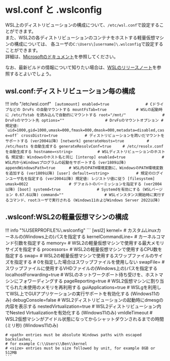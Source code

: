 # wsl.conf と .wslconfig

WSL上のディストリビューションの構成について、`/etc/wsl.conf`で設定することができます。  
また、WSL2の各ディストリビューションのコンテナをホストする軽量仮想マシンの構成については、
各ユーザの`C:\Users\[username]\.wslconfig`で設定することができます。  
詳細は、[Microsoftのドキュメント](https://docs.microsoft.com/ja-jp/windows/wsl/wsl-config#configuration-options)を参照してください。  

なお、最新ビルドの情報について知りたい場合は、[WSLのリリースノート](https://docs.microsoft.com/ja-jp/windows/wsl/release-notes)を参照するとよいでしょう。

## wsl.conf:ディストリビューション毎の構成


!!! info "/etc/wsl.conf"
	``` 
	[automount]
	enabled=true                # Cドライブなどの DrvFs の自動マウントする
	mountFsTab=true             # WSLの起動時に /etc/fstab を読み込んで自動的にマウントする
	root="/mnt/"                # DrvFsのマウント先
	options=""                  # DrvFsのマウントオプション
	                            # 規定値: `uid=1000,gid=1000,umask=000,fmask=000,dmask=000,metadata=disabled,case=off`
	crossDistro=true            # ディストリビューションを跨いだマウントをサポートする (ver2004以降)
	[network]
	generateHosts=true          # /etc/hosts を自動生成する
	generateResolvConf=true     # /etc/resolv.conf を自動生成する
	hostname=<string>           # WSLディストリビューションのホスト名 規定値: Windowsのホスト名と同じ
	[interop]
	enabled=true                # WSL内からWindowsプログラムの起動をサポートする (ver1809以降)
	appendWindowsPath=true      # WSL内のPATH環境変数に、WindowsのPATH環境変数を追加する (ver1809以降)
	[user]
	default=<string>            # 規定のログインユーザ名を指定する (ver2004以降) 規定値: レジストリ値に従う
	[filesystem]
	umask=0022                  # デフォルトのパーミッションを指定する (ver2004以降)
	[boot]
	systemd=true                # Systemdを有効にする (WSLバージョン 0.67.6以降)
	command=""                  # WSLインスタンス開始時に実行するコマンド、rootユーザで実行される (Windows11およびWindows Server 2022以降)
	```


## .wslconf:WSL2の軽量仮想マシンの構成


!!! info "%USERPROFILE%\\.wslconfig"
	```
	[wsl2]
	kernel=<path>               # カスタムLinuxカーネルの(Windows上の)パスを指定する
	kernelCommandLine=<string>  # カーネルコマンド引数を指定する
	memory=<size>               # WSL2の軽量仮想マシンで使用する最大メモリサイズを指定する
	processors=<number>         # WSL2の軽量仮想マシンで使用するCPU数を指定する
	swap=<size>                 # WSL2の軽量仮想マシンで使用するスワップファイルのサイズを指定する
	                            # 0を指定した場合はスワップファイルを使用しない
	swapFile=<path>             # スワップファイルに使用するVHDファイルの(Windows上の)パスを指定する
	localhostForwarding=true    # WSLのネットワークポート待ち受けを、ホストマシンにフォワーディングする
	pageReporting=true          # WSL2仮想マシンに割り当てられた未使用のメモリを再利用する
	guiApplications=true        # WSLgを利用してWSL上でGUIアプリケーションの実行サポートを有効化する (Windows11のみ)
	debugConsole=false          # WSL2ディストリビューションの起動時にdmesgの内容を表示する
	nestedVirtualization=true   # WSL2ディストリビューション内でNested Virtualizationを有効化する (Windows11のみ)
	vmIdleTimeout               # WSL2仮想マシンがアイドル状態になってからシャットダウンされるまでの時間(ミリ秒) (Windows11のみ)

	# <path> entries must be absolute Windows paths with escaped backslashes,
	# for example C:\\Users\\Ben\\kernel
	# <size> entries must be size followed by unit, for example 8GB or 512MB
	```
